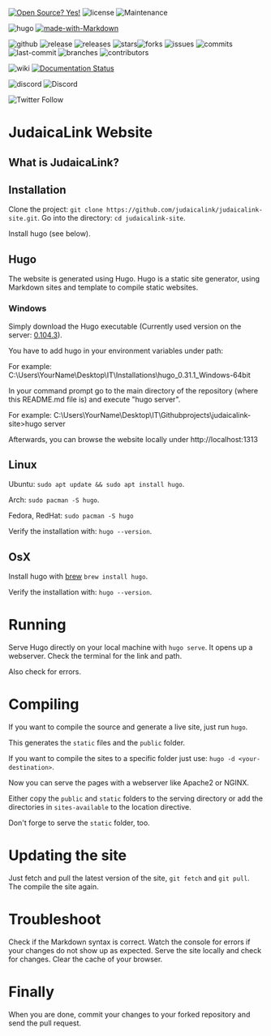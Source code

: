 [![Open Source? Yes!](https://badgen.net/badge/Open%20Source%20%3F/Yes%21/blue?icon=github)](https://github.com/Naereen/badges/)
![license](https://badgen.net/badge/license/MIT/blue)
![Maintenance](https://img.shields.io/maintenance/yes/2022)

![hugo](https://img.shields.io/badge/hugo-v0.104.3-green?style=plastic&logo=hugo&link=https://github.com/gohugoio/hugo)
[![made-with-Markdown](https://img.shields.io/badge/Made%20with-Markdown-1f425f.svg)](http://commonmark.org)

![github](https://badgen.net/badge/icon/github?icon=github&label)
![release](https://badgen.net/github/release/judaicalink/judaicalink-site?color=green)
![releases](https://badgen.net/github/releases/judaicalink/judaicalink-site)
![stars](https://badgen.net/github/stars/judaicalink/judaicalink-site)![forks](https://badgen.net/github/forks/judaicalink/judaicalink-site)
![issues](https://badgen.net/github/issues/judaicalink/judaicalink-site)
![commits](https://badgen.net/github/commits/judaicalink/judaicalink-site)
![last-commit](https://badgen.net/github/last-commit/judaicalink/judaicalink-site)
![branches](https://badgen.net/github/branches/judaicalink/judaicalink-site)
![contributors](https://badgen.net/github/contributors/judaicalink/judaicalink-site)

![wiki](https://badgen.net/badge/icon/wiki?icon=wiki&label)
[![Documentation Status](https://readthedocs.org/projects/judaicalink-labs/badge/?version=latest)](http://judaicalink-labs.readthedocs.io/?badge=latest)

![discord](https://badgen.net/badge/icon/discord?icon=discord&label)
![Discord](https://img.shields.io/discord/696646598868074576)

![Twitter Follow](https://img.shields.io/twitter/follow/judaicalink?style=social)

# JudaicaLink Website

## What is JudaicaLink?

## Installation
Clone the project: `git clone https://github.com/judaicalink/judaicalink-site.git`.
Go into the directory: `cd judaicalink-site`.

Install hugo (see below).

## Hugo
The website is generated using Hugo.
Hugo is a static site generator, using Markdown sites and template to compile static websites.

### Windows
Simply download the Hugo executable (Currently used version on the server: [0.104.3](https://github.com/gohugoio/hugo/releases/tag/v0.104.3)).

You have to add hugo in your environment variables under path:

For example: C:\Users\YourName\Desktop\IT\Installations\hugo_0.31.1_Windows-64bit

In your command prompt go to the main directory of the repository (where this README.md file is) and execute "hugo server". 

For example: C:\Users\YourName\Desktop\IT\Githubprojects\judaicalink-site>hugo server

Afterwards, you can browse the website locally under http://localhost:1313

## Linux

Ubuntu: `sudo apt update && sudo apt install hugo`.

Arch: `sudo pacman -S hugo`.

Fedora, RedHat: `sudo pacman -S hugo`

Verify the installation with: `hugo --version`.


## OsX

Install hugo with [brew](https://brew.sh/) `brew install hugo`.

Verify the installation with: `hugo --version`.

# Running

Serve Hugo directly on your local machine with `hugo serve`. It opens up a webserver. Check the terminal for the link and path.

Also check for errors.

# Compiling

If you want to compile the source and generate a live site, just run `hugo`.

This generates the `static` files and the `public` folder.

If you want to compile the sites to a specific folder just use: `hugo -d <your-destination>`.

Now you can serve the pages with a webserver like Apache2 or NGINX.

Either copy the `public` and `static` folders to the serving directory or add the directories in `sites-available` to the location directive.

Don't forge to serve the `static` folder, too.

# Updating the site

Just fetch and pull the latest version of the site, `git fetch` and `git pull`.
The compile the site again.

# Troubleshoot

Check if the Markdown syntax is correct.
Watch the console for errors if your changes do not show up as expected.
Serve the site locally and check for changes.
Clear the cache of your browser.

# Finally

When you are done, commit your changes to your forked repository and send the pull request.


